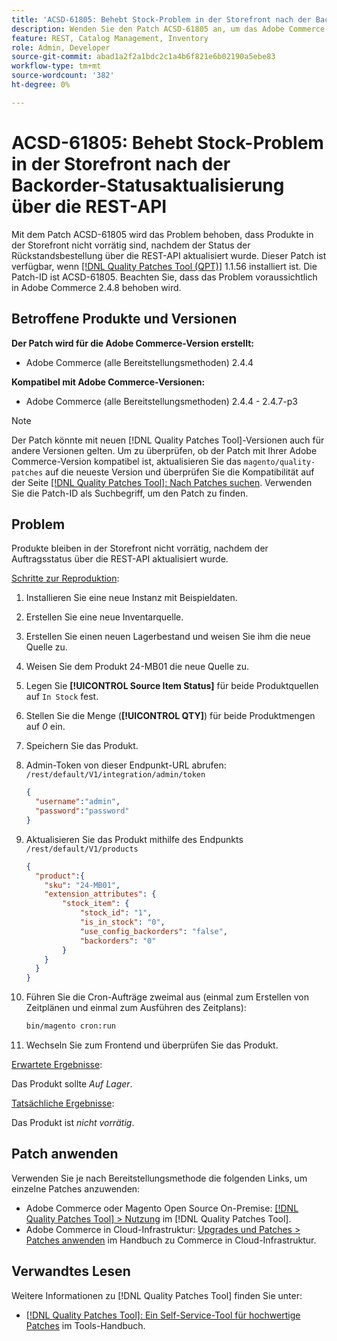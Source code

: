 ```yaml
---
title: 'ACSD-61805: Behebt Stock-Problem in der Storefront nach der Backorder-Statusaktualisierung über die REST-API'
description: Wenden Sie den Patch ACSD-61805 an, um das Adobe Commerce-Problem zu beheben, bei dem Produkte nicht vorrätig sind, nachdem der Status der Rückstandsbestellung über die REST-API aktualisiert wurde
feature: REST, Catalog Management, Inventory
role: Admin, Developer
source-git-commit: abad1a2f2a1bdc2c1a4b6f821e6b02190a5ebe83
workflow-type: tm+mt
source-wordcount: '382'
ht-degree: 0%

---
```



# ACSD-61805: Behebt Stock-Problem in der Storefront nach der Backorder-Statusaktualisierung über die REST-API

Mit dem Patch ACSD-61805 wird das Problem behoben, dass Produkte in der Storefront nicht vorrätig sind, nachdem der Status der Rückstandsbestellung über die REST-API aktualisiert wurde. Dieser Patch ist verfügbar, wenn [[!DNL Quality Patches Tool (QPT)]](/help/tools/quality-patches-tool/quality-patches-tool-to-self-serve-quality-patches.md) 1.1.56 installiert ist. Die Patch-ID ist ACSD-61805. Beachten Sie, dass das Problem voraussichtlich in Adobe Commerce 2.4.8 behoben wird.

## Betroffene Produkte und Versionen

**Der Patch wird für die Adobe Commerce-Version erstellt:**

* Adobe Commerce (alle Bereitstellungsmethoden) 2.4.4

**Kompatibel mit Adobe Commerce-Versionen:**

* Adobe Commerce (alle Bereitstellungsmethoden) 2.4.4 - 2.4.7-p3

>[!NOTE]
>
>Der Patch könnte mit neuen [!DNL Quality Patches Tool]-Versionen auch für andere Versionen gelten. Um zu überprüfen, ob der Patch mit Ihrer Adobe Commerce-Version kompatibel ist, aktualisieren Sie das `magento/quality-patches` auf die neueste Version und überprüfen Sie die Kompatibilität auf der Seite [[!DNL Quality Patches Tool]: Nach Patches suchen](https://experienceleague.adobe.com/tools/commerce-quality-patches/index.html). Verwenden Sie die Patch-ID als Suchbegriff, um den Patch zu finden.

## Problem

Produkte bleiben in der Storefront nicht vorrätig, nachdem der Auftragsstatus über die REST-API aktualisiert wurde.

<u>Schritte zur Reproduktion</u>:

1. Installieren Sie eine neue Instanz mit Beispieldaten.
1. Erstellen Sie eine neue Inventarquelle.
1. Erstellen Sie einen neuen Lagerbestand und weisen Sie ihm die neue Quelle zu.
1. Weisen Sie dem Produkt 24-MB01 die neue Quelle zu.
1. Legen Sie **[!UICONTROL Source Item Status]** für beide Produktquellen auf `In Stock` fest.
1. Stellen Sie die Menge (**[!UICONTROL QTY]**) für beide Produktmengen auf *0* ein.
1. Speichern Sie das Produkt.
1. Admin-Token von dieser Endpunkt-URL abrufen: `/rest/default/V1/integration/admin/token`

   ```json
   {
     "username":"admin", 
     "password":"password" 
   }
   ```

1. Aktualisieren Sie das Produkt mithilfe des Endpunkts `/rest/default/V1/products`

   ```json
   {
     "product":{
       "sku": "24-MB01",
       "extension_attributes": {
           "stock_item": {
               "stock_id": "1",
               "is_in_stock": "0",
               "use_config_backorders": "false",
               "backorders": "0"
           }
       }
     }
   }
   ```

1. Führen Sie die Cron-Aufträge zweimal aus (einmal zum Erstellen von Zeitplänen und einmal zum Ausführen des Zeitplans):

   ```bash
   bin/magento cron:run
   ```

1. Wechseln Sie zum Frontend und überprüfen Sie das Produkt.

<u>Erwartete Ergebnisse</u>:

Das Produkt sollte *Auf Lager*.

<u>Tatsächliche Ergebnisse</u>:

Das Produkt ist *nicht vorrätig*.

## Patch anwenden

Verwenden Sie je nach Bereitstellungsmethode die folgenden Links, um einzelne Patches anzuwenden:

* Adobe Commerce oder Magento Open Source On-Premise: [[!DNL Quality Patches Tool] > Nutzung](/help/tools/quality-patches-tool/usage.md) im [!DNL Quality Patches Tool].
* Adobe Commerce in Cloud-Infrastruktur: [Upgrades und Patches > Patches anwenden](https://experienceleague.adobe.com/docs/commerce-cloud-service/user-guide/develop/upgrade/apply-patches.html) im Handbuch zu Commerce in Cloud-Infrastruktur.

## Verwandtes Lesen

Weitere Informationen zu [!DNL Quality Patches Tool] finden Sie unter:

* [[!DNL Quality Patches Tool]: Ein Self-Service-Tool für hochwertige Patches](/help/tools/quality-patches-tool/quality-patches-tool-to-self-serve-quality-patches.md) im Tools-Handbuch.
